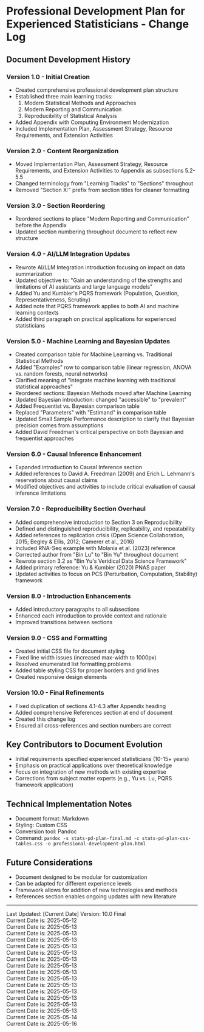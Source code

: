 # Professional Development Plan for Experienced Statisticians - Change Log

## Document Development History

### Version 1.0 - Initial Creation
- Created comprehensive professional development plan structure
- Established three main learning tracks:
  1. Modern Statistical Methods and Approaches
  2. Modern Reporting and Communication  
  3. Reproducibility of Statistical Analysis
- Added Appendix with Computing Environment Modernization
- Included Implementation Plan, Assessment Strategy, Resource Requirements, and Extension Activities

### Version 2.0 - Content Reorganization
- Moved Implementation Plan, Assessment Strategy, Resource Requirements, and Extension Activities to Appendix as subsections 5.2-5.5
- Changed terminology from "Learning Tracks" to "Sections" throughout
- Removed "Section X:" prefix from section titles for cleaner formatting

### Version 3.0 - Section Reordering
- Reordered sections to place "Modern Reporting and Communication" before the Appendix
- Updated section numbering throughout document to reflect new structure

### Version 4.0 - AI/LLM Integration Updates
- Rewrote AI/LLM Integration introduction focusing on impact on data summarization
- Updated objective to: "Gain an understanding of the strengths and limitations of AI assistants and large language models"
- Added Yu and Kumbier's PQRS framework (Population, Question, Representativeness, Scrutiny)
- Added note that PQRS framework applies to both AI and machine learning contexts
- Added third paragraph on practical applications for experienced statisticians

### Version 5.0 - Machine Learning and Bayesian Updates
- Created comparison table for Machine Learning vs. Traditional Statistical Methods
- Added "Examples" row to comparison table (linear regression, ANOVA vs. random forests, neural networks)
- Clarified meaning of "integrate machine learning with traditional statistical approaches"
- Reordered sections: Bayesian Methods moved after Machine Learning
- Updated Bayesian introduction: changed "accessible" to "prevalent"
- Added Frequentist vs. Bayesian comparison table
- Replaced "Parameters" with "Estimand" in comparison table
- Updated Small Sample Performance description to clarify that Bayesian precision comes from assumptions
- Added David Freedman's critical perspective on both Bayesian and frequentist approaches

### Version 6.0 - Causal Inference Enhancement
- Expanded introduction to Causal Inference section
- Added references to David A. Freedman (2009) and Erich L. Lehmann's reservations about causal claims
- Modified objectives and activities to include critical evaluation of causal inference limitations

### Version 7.0 - Reproducibility Section Overhaul
- Added comprehensive introduction to Section 3 on Reproducibility
- Defined and distinguished reproducibility, replicability, and repeatability
- Added references to replication crisis (Open Science Collaboration, 2015; Begley & Ellis, 2012; Camerer et al., 2016)
- Included RNA-Seq example with Molania et al. (2023) reference
- Corrected author from "Bin Lu" to "Bin Yu" throughout document
- Rewrote section 3.2 as "Bin Yu's Veridical Data Science Framework"
- Added primary reference: Yu & Kumbier (2020) PNAS paper
- Updated activities to focus on PCS (Perturbation, Computation, Stability) framework

### Version 8.0 - Introduction Enhancements
- Added introductory paragraphs to all subsections
- Enhanced each introduction to provide context and rationale
- Improved transitions between sections

### Version 9.0 - CSS and Formatting
- Created initial CSS file for document styling
- Fixed line width issues (increased max-width to 1000px)
- Resolved enumerated list formatting problems
- Added table styling CSS for proper borders and grid lines
- Created responsive design elements

### Version 10.0 - Final Refinements
- Fixed duplication of sections 4.1-4.3 after Appendix heading
- Added comprehensive References section at end of document
- Created this change log
- Ensured all cross-references and section numbers are correct

## Key Contributors to Document Evolution
- Initial requirements specified experienced statisticians (10-15+ years)
- Emphasis on practical applications over theoretical knowledge
- Focus on integration of new methods with existing expertise
- Corrections from subject matter experts (e.g., Yu vs. Lu, PQRS framework application)

## Technical Implementation Notes
- Document format: Markdown
- Styling: Custom CSS
- Conversion tool: Pandoc
- Command: `pandoc -s stats-pd-plan-final.md -c stats-pd-plan-css-tables.css -o professional-development-plan.html`

## Future Considerations
- Document designed to be modular for customization
- Can be adapted for different experience levels
- Framework allows for addition of new technologies and methods
- References section enables ongoing updates with new literature

---

Last Updated: [Current Date]
Version: 10.0 Final
<br/>
Current Date is: 2025-05-12
<br/>
Current Date is: 2025-05-13
<br/>
Current Date is: 2025-05-13
<br/>
Current Date is: 2025-05-13
<br/>
Current Date is: 2025-05-13
<br/>
Current Date is: 2025-05-13
<br/>
Current Date is: 2025-05-13
<br/>
Current Date is: 2025-05-13
<br/>
Current Date is: 2025-05-13
<br/>
Current Date is: 2025-05-13
<br/>
Current Date is: 2025-05-13
<br/>
Current Date is: 2025-05-13
<br/>
Current Date is: 2025-05-13
<br/>
Current Date is: 2025-05-13
<br/>
Current Date is: 2025-05-13
<br/>
Current Date is: 2025-05-14
<br/>
Current Date is: 2025-05-16
